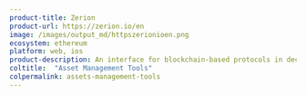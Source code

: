 ```yaml
---
product-title: Zerion
product-url: https://zerion.io/en
image: /images/output_md/httpszerionioen.png
ecosystem: ethereum
platform: web, ios
product-description: An interface for blockchain-based protocols in decentralized finance applications.
coltitle:  "Asset Management Tools"
colpermalink: assets-management-tools
---
```

